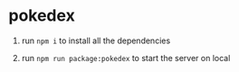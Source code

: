 # pokedex

1. run `npm i` to install all the dependencies

2. run `npm run package:pokedex` to start the server on local